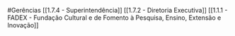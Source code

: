 #Gerências 
[[1.7.4 - Superintendência]]
[[1.7.2 - Diretoria Executiva]]
[[1.1.1 - FADEX - Fundação Cultural e de Fomento à Pesquisa, Ensino, Extensão e Inovação]]